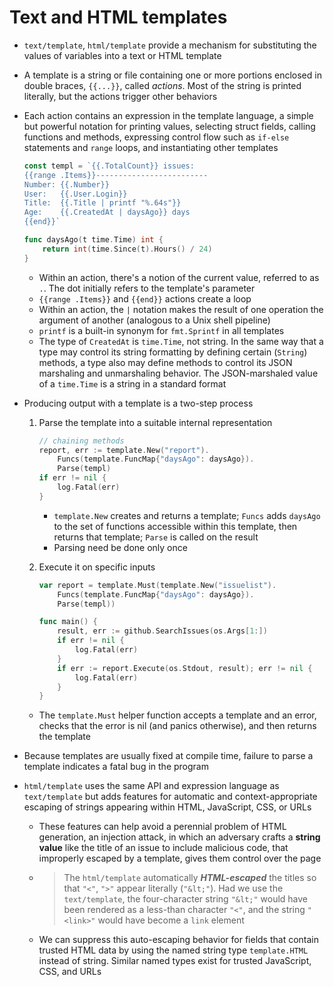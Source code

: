 # Text and HTML templates
- `text/template`, `html/template` provide a mechanism for substituting the values of variables into a text or HTML template
- A template is a string or file containing one or more portions enclosed in double braces, `{{...}}`, called *actions*. Most of the string is printed literally, but the actions trigger other behaviors
- Each action contains an expression in the template language, a simple but powerful notation for printing values, selecting struct fields, calling functions and methods, expressing control flow such as `if-else` statements and `range` loops, and instantiating other templates

    ```go
    const templ = `{{.TotalCount}} issues:
    {{range .Items}}-------------------------
    Number: {{.Number}}
    User:   {{.User.Login}}
    Title:  {{.Title | printf "%.64s"}}
    Age:    {{.CreatedAt | daysAgo}} days
    {{end}}`

    func daysAgo(t time.Time) int {
        return int(time.Since(t).Hours() / 24)
    }
    ```

    - Within an action, there's a notion of the current value, referred to as `.`. The dot initially refers to the template's parameter
    - `{{range .Items}}` and `{{end}}` actions create a loop
    - Within an action, the `|` notation makes the result of one operation the argument of another (analogous to a Unix shell pipeline)
    - `printf` is a built-in synonym for `fmt.Sprintf` in all templates
    - The type of `CreatedAt` is `time.Time`, not string. In the same way that a type may control its string formatting by defining certain (`String`) methods, a type also may define methods to control its JSON marshaling and unmarshaling behavior. The JSON-marshaled value of a `time.Time` is a string in a standard format
- Producing output with a template is a two-step process
   1. Parse the template into a suitable internal representation

        ```go
        // chaining methods
        report, err := template.New("report").
            Funcs(template.FuncMap{"daysAgo": daysAgo}).
            Parse(templ)
        if err != nil {
            log.Fatal(err)
        }
        ```

        - `template.New` creates and returns a template; `Funcs` adds `daysAgo` to the set of functions accessible within this template, then returns that template; `Parse` is called on the result
        - Parsing need be done only once
   2. Execute it on specific inputs

        ```go
        var report = template.Must(template.New("issuelist").
            Funcs(template.FuncMap{"daysAgo": daysAgo}).
            Parse(templ))

        func main() {
            result, err := github.SearchIssues(os.Args[1:])
            if err != nil {
                log.Fatal(err)
            }
            if err := report.Execute(os.Stdout, result); err != nil {
                log.Fatal(err)
            }
        }
        ```

    - The `template.Must` helper function accepts a template and an error, checks that the error is nil (and panics otherwise), and then returns the template
- Because templates are usually fixed at compile time, failure to parse a template indicates a fatal bug in the program
- `html/template` uses the same API and expression language as `text/template` but adds features for automatic and context-appropriate escaping of strings appearing within HTML, JavaScript, CSS, or URLs
    - These features can help avoid a perennial problem of HTML generation, an injection attack, in which an adversary crafts a **string value** like the title of an issue to include malicious code, that improperly escaped by a template, gives them control over the page
    - > The `html/template` automatically ***HTML-escaped*** the titles so that `"<"`, `">"` appear literally (`"&lt;"`). Had we use the `text/template`, the four-character string `"&lt;"` would have been rendered as a less-than character `"<"`, and the string `"<link>"` would have become a `link` element
    - We can suppress this auto-escaping behavior for fields that contain trusted HTML data by using the named string type `template.HTML` instead of string. Similar named types exist for trusted JavaScript, CSS, and URLs